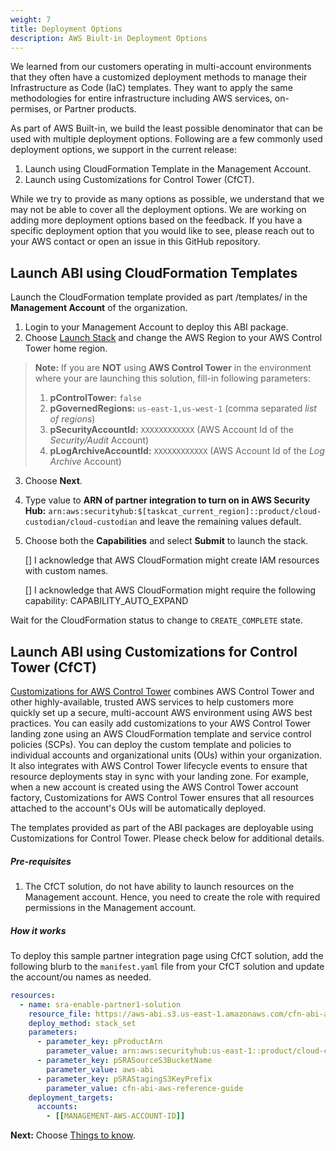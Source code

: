 ```yaml
---
weight: 7
title: Deployment Options
description: AWS Biult-in Deployment Options
---
```


We learned from our customers operating in multi-account environments that they often have a customized deployment methods to manage their Infrastructure as Code (IaC) templates. They want to apply the same methodologies for entire infrastructure including  AWS services, on-permises, or Partner products. 

As part of AWS Built-in, we build the least possible denominator that can be used with multiple deployment options. Following are a few commonly used deployment options, we support in the current release:

1. Launch using CloudFormation Template in the Management Account.
2. Launch using Customizations for Control Tower (CfCT).

While we try to provide as many options as possible, we understand that we may not be able to cover all the deployment options. We are working on adding more deployment options based on the feedback. If you have a specific deployment option that you would like to see, please reach out to your AWS contact or open an issue in this GitHub repository.


## Launch ABI using CloudFormation Templates

Launch the CloudFormation template provided as part <project-root>/templates/ in the **Management Account** of the organization.

1. Login to your Management Account to deploy this ABI package.
2. Choose [Launch Stack](https://console.aws.amazon.com/cloudformation/home?region=us-east-1#/stacks/create/new?stackName=launch-abi-sample-partner-integration&templateURL=https://aws-abi.s3.us-east-1.amazonaws.com/cfn-abi-aws-reference-guide/templates/abi-enable-partner1-securityhub-integration.yaml) and change the AWS Region to your AWS Control Tower home region.

  > **Note:** If you are **NOT** using **AWS Control Tower** in the environment where your are launching this solution, fill-in following parameters:
  >  1. **pControlTower:** `false`
  >  2. **pGovernedRegions:** `us-east-1,us-west-1` (comma separated *list of regions*)
  >  3. **pSecurityAccountId:** `XXXXXXXXXXXX` (AWS Account Id of the *Security/Audit* Account)
  >  4. **pLogArchiveAccountId:** `XXXXXXXXXXXX` (AWS Account Id of the *Log Archive* Account)

3. Choose **Next**.
4. Type value to **ARN of partner integration to turn on in AWS Security Hub:** `arn:aws:securityhub:$[taskcat_current_region]::product/cloud-custodian/cloud-custodian` and leave the remaining values default.
5. Choose both the **Capabilities** and select **Submit** to launch the stack.

    [] I acknowledge that AWS CloudFormation might create IAM resources with custom names.

    [] I acknowledge that AWS CloudFormation might require the following capability: CAPABILITY_AUTO_EXPAND    

Wait for the CloudFormation status to change to `CREATE_COMPLETE` state.

## Launch ABI using Customizations for Control Tower (CfCT)

[Customizations for AWS Control Tower](https://aws.amazon.com/solutions/implementations/customizations-for-aws-control-tower/) combines AWS Control Tower and other highly-available, trusted AWS services to help customers more quickly set up a secure, multi-account AWS environment using AWS best practices. You can easily add customizations to your AWS Control Tower landing zone using an AWS CloudFormation template and service control policies (SCPs). You can deploy the custom template and policies to individual accounts and organizational units (OUs) within your organization. It also integrates with AWS Control Tower lifecycle events to ensure that resource deployments stay in sync with your landing zone. For example, when a new account is created using the AWS Control Tower account factory, Customizations for AWS Control Tower ensures that all resources attached to the account's OUs will be automatically deployed.

The templates provided as part of the ABI packages are deployable using Customizations for Control Tower. Please check below for additional details.

##### Pre-requisites

1. The CfCT solution, do not have ability to launch resources on the Management account. Hence, you need to create the role with required permissions in the Management account.

##### How it works

To deploy this sample partner integration page using CfCT solution, add the following blurb to the `manifest.yaml` file from your CfCT solution and update the account/ou names as needed.

```yaml
resources:
  - name: sra-enable-partner1-solution
    resource_file: https://aws-abi.s3.us-east-1.amazonaws.com/cfn-abi-aws-reference-guide/templates/abi-enable-partner1-securityhub-integration.yaml
    deploy_method: stack_set
    parameters:
      - parameter_key: pProductArn
        parameter_value: arn:aws:securityhub:us-east-1::product/cloud-custodian/cloud-custodian
      - parameter_key: pSRASourceS3BucketName
        parameter_value: aws-abi
      - parameter_key: pSRAStagingS3KeyPrefix
        parameter_value: cfn-abi-aws-reference-guide
    deployment_targets:
      accounts:
        - [[MANAGEMENT-AWS-ACCOUNT-ID]]
```

**Next:** Choose [Things to know](/things-to-know/index.html).